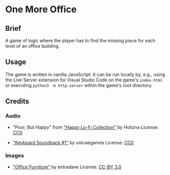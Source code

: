 # One More Office

## Brief

A game of logic where the player has to find the missing piece for each level of an
office building.

## Usage

The game is written in vanilla JavaScript. It can be run locally by, e.g., using the
Live Server extension for Visual Studio Code on the game's `index.html` or executing
`python3 -m http.server` within the game's root directory.

## Credits

### Audio

* "Poor, But Happy" from ["Happy Lo-Fi Collection"](https://opengameart.org/content/happy-lo-fi-lofi-collection) by Holizna
  License: [CC0](https://creativecommons.org/publicdomain/zero/1.0/)

* ["Keyboard Soundpack #1"](https://opengameart.org/content/keyboard-soundpack-1-typing-and-single-keystrokes) by unicaegames
  License: [CC0](https://creativecommons.org/publicdomain/zero/1.0/)

### Images

* ["Office Furniture"](https://opengameart.org/content/office-furniture-64-x-128-isometric) by extradave
  License: [CC-BY 3.0](https://creativecommons.org/licenses/by/3.0/)
